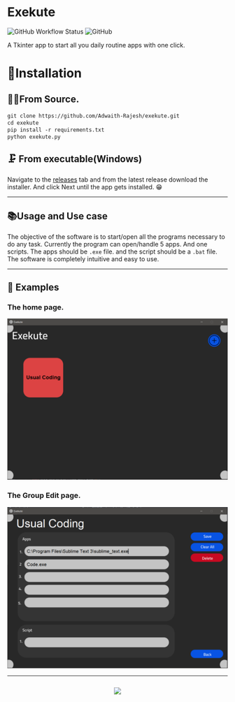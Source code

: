 # Exekute
![GitHub Workflow Status](https://img.shields.io/github/workflow/status/Adwaith-Rajesh/exekute/Testing?label=Testing&style=for-the-badge)
![GitHub](https://img.shields.io/github/license/Adwaith-Rajesh/exekute?style=for-the-badge)

A Tkinter app to start all you daily routine apps with one click.


# 🔻Installation

## 👩‍💻From Source.
```commandline
git clone https://github.com/Adwaith-Rajesh/exekute.git
cd exekute
pip install -r requirements.txt
python exekute.py
```

## 🗜 From executable(Windows)
Navigate to the [releases](https://github.com/Adwaith-Rajesh/exekute/releases) tab and from the latest release download the installer. And click Next until the app gets installed. 😁

---
## 📚Usage and Use case

The objective of the software is to start/open all the programs necessary to do any task. Currently the program can open/handle 5 apps. And one scripts. The apps should be `.exe` file. and the script should be a `.bat` file. The software is completely intuitive and easy to use.

---
## 🎯 Examples

### The home page.
[![Home page](docs/main.PNG)]()

### The Group Edit page.
[![Editor page](docs/editor.PNG)]()

---

<h3 align="center"> <img align="center" src="https://forthebadge.com/images/badges/made-with-python.svg" href="https://python.org" ></h3>
